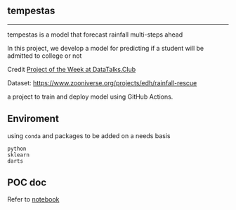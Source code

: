## tempestas
___

tempestas is a model that forecast rainfall multi-steps ahead

In this project, we develop a model for predicting if a student will be admitted to college or not

Credit [Project of the Week at DataTalks.Club](https://github.com/DataTalksClub/project-of-the-week/blob/main/2023-01-11-github_actions-1.md)

Dataset: https://www.zooniverse.org/projects/edh/rainfall-rescue

a project to train and deploy model using GitHub Actions.


## Enviroment
using `conda` and packages to be added on a needs basis
```
python
sklearn
darts
```

## POC doc
Refer to [notebook](notebooks/tempestas.ipynb) 